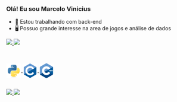 <h3>Olá! Eu sou Marcelo Vinicius </h3>


- 🔭 Estou trabalhando com back-end
- 🖥️ Possuo grande interesse na area de jogos e análise de dados

<div>
	<a href ="https://github.com/marcelolcrespo">
  <img height="180em" src="https://github-readme-stats.vercel.app/api?username=marcelolcrespo&show_icons=true&theme=merko&include_all_commits=true&coun_private=false"/>
	<img height="180em" src ="https://github-readme-stats.vercel.app/api/top-langs/?username=marcelolcrespo&layout=compact&langs_count=16&theme=merko"/>
</div>

##

<div>
<div style="display: inline_block"><br>
	<img align="center" alt="Mv-Python" heigh="30" width="40" src="https://raw.githubusercontent.com/devicons/devicon/master/icons/python/python-original.svg">
  <img align="center" alt="Mv-C" heigh="30" width="40" src="https://raw.githubusercontent.com/devicons/devicon/master/icons/c/c-original.svg">
  <img align="center" alt="Mv-Python" heigh="30" width="40" src="https://raw.githubusercontent.com/devicons/devicon/master/icons/cplusplus/cplusplus-original.svg">
</div>

##

<div>
	<a href="https://discord.gg/JrqUKErF" target="_blank"><img src="https://img.shields.io/badge/Discord-7289DA?style=for-the-badge&logo=discord&logoColor=white" target="_blank">
  <a href="https://www.linkedin.com/in/marcelo-vinicius-283611182/" target="_blank"><img src="https://img.shields.io/badge/LinkedIn-0077B5?style=for-the-badge&logo=linkedin&logoColor=white" target="_blank">
</div>
